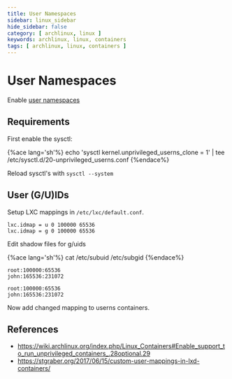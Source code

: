 ```yaml
---
title: User Namespaces
sidebar: linux_sidebar
hide_sidebar: false
category: [ archlinux, linux ]
keywords: archlinux, linux, containers
tags: [ archlinux, linux, containers ]
---
```


# User Namespaces

Enable [user namespaces](https://wiki.archlinux.org/index.php/Linux_Containers#Enable_support_to_run_unprivileged_containers_.28optional.29)

## Requirements

First enable the sysctl: 

{%ace lang='sh'%}
echo 'sysctl kernel.unprivileged_userns_clone = 1' | tee /etc/sysctl.d/20-unprivileged_userns.conf
{%endace%}

Reload sysctl's with `sysctl --system`

## User (G/U)IDs

Setup LXC mappings in `/etc/lxc/default.conf`.

```
lxc.idmap = u 0 100000 65536
lxc.idmap = g 0 100000 65536
```

Edit shadow files for g/uids

{%ace lang='sh'%}
cat /etc/subuid /etc/subgid
{%endace%}

```
root:100000:65536
john:165536:231072

root:100000:65536
john:165536:231072
```

Now add changed mapping to userns containers.

## References

* https://wiki.archlinux.org/index.php/Linux_Containers#Enable_support_to_run_unprivileged_containers_.28optional.29
* https://stgraber.org/2017/06/15/custom-user-mappings-in-lxd-containers/
